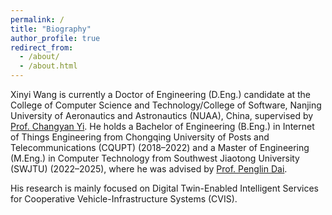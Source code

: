 ```yaml
---
permalink: /
title: "Biography"
author_profile: true
redirect_from: 
  - /about/
  - /about.html
---
```


Xinyi Wang​ is currently a ​Doctor of Engineering (D.Eng.)​​ candidate at the ​College of Computer Science and Technology/College of Software, Nanjing University of Aeronautics and Astronautics (NUAA), China, supervised by [Prof. Changyan Yi](https://www.smilinnet.com/changyan/). He holds a ​Bachelor of Engineering (B.Eng.)​​ in ​Internet of Things Engineering​ from ​Chongqing University of Posts and Telecommunications (CQUPT)​​ (2018–2022) and a ​Master of Engineering (M.Eng.)​​ in ​Computer Technology​ from ​Southwest Jiaotong University (SWJTU)​​ (2022–2025), where he was advised by [Prof. Penglin Dai](https://faculty.swjtu.edu.cn/daipenglin/zh_CN/index/140121/).

His research is mainly focused on Digital Twin-Enabled Intelligent Services for Cooperative Vehicle-Infrastructure Systems (CVIS).